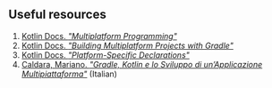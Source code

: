 ---
---

## Useful resources

1. [Kotlin Docs. _"Multiplatform Programming"_](https://kotlinlang.org/docs/reference/multiplatform.html)
0. [Kotlin Docs. _"Building Multiplatform Projects with Gradle"_](https://kotlinlang.org/docs/reference/building-mpp-with-gradle.html)
0. [Kotlin Docs. _"Platform-Specific Declarations"_](https://kotlinlang.org/docs/reference/platform-specific-declarations.html)
0. [Caldara, Mariano. _"Gradle, Kotlin e lo Sviluppo di un’Applicazione Multipiattaforma"_](https://amslaurea.unibo.it/19561/) (Italian)